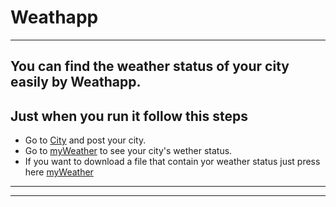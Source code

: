 # Weathapp

---

## You can find the weather status of your city easily by Weathapp.

## Just when you run it follow this steps

- Go to [City](http://127.0.0.1/city) and post your city.
- Go to [myWeather](http://127.0.0.1/weather) to see your city's wether status.
- If you want to download a file that contain yor weather status just press here [myWeather](http://127.0.0.1/weather/file)

---

---
